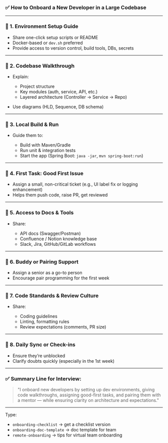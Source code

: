 ### ✅ How to Onboard a New Developer in a Large Codebase

---

### 🔹 1. **Environment Setup Guide**

* Share one-click setup scripts or README
* Docker-based or `dev.sh` preferred
* Provide access to version control, build tools, DBs, secrets

---

### 🔹 2. **Codebase Walkthrough**

* Explain:

  * Project structure
  * Key modules (auth, service, API, etc.)
  * Layered architecture (Controller → Service → Repo)
* Use diagrams (HLD, Sequence, DB schema)

---

### 🔹 3. **Local Build & Run**

* Guide them to:

  * Build with Maven/Gradle
  * Run unit & integration tests
  * Start the app (Spring Boot: `java -jar`, `mvn spring-boot:run`)

---

### 🔹 4. **First Task: Good First Issue**

* Assign a small, non-critical ticket (e.g., UI label fix or logging enhancement)
* Helps them push code, raise PR, get reviewed

---

### 🔹 5. **Access to Docs & Tools**

* Share:

  * API docs (Swagger/Postman)
  * Confluence / Notion knowledge base
  * Slack, Jira, GitHub/GitLab workflows

---

### 🔹 6. **Buddy or Pairing Support**

* Assign a senior as a go-to person
* Encourage pair programming for the first week

---

### 🔹 7. **Code Standards & Review Culture**

* Share:

  * Coding guidelines
  * Linting, formatting rules
  * Review expectations (comments, PR size)

---

### 🔹 8. **Daily Sync or Check-ins**

* Ensure they’re unblocked
* Clarify doubts quickly (especially in the 1st week)

---

### ✅ Summary Line for Interview:

> "I onboard new developers by setting up dev environments, giving code walkthroughs, assigning good-first tasks, and pairing them with a mentor — while ensuring clarity on architecture and expectations."

---

Type:

* `onboarding-checklist` → get a checklist version
* `onboarding-doc-template` → doc template for team
* `remote-onboarding` → tips for virtual team onboarding
